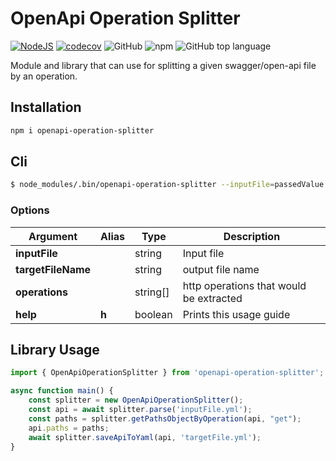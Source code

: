 # OpenApi Operation Splitter
[![NodeJS](https://github.com/chha25/openapi-operation-splitter/actions/workflows/main.yml/badge.svg)](https://github.com/chha25/openapi-operation-splitter/actions/workflows/main.yml)
[![codecov](https://codecov.io/gh/chha25/openapi-operation-splitter/branch/master/graph/badge.svg?token=MS5QBY5G4X)](https://codecov.io/gh/chha25/openapi-operation-splitter)
![GitHub](https://img.shields.io/github/license/chha25/openapi-operation-splitter)
![npm](https://img.shields.io/npm/v/openapi-operation-splitter)
![GitHub top language](https://img.shields.io/github/languages/top/chha25/openapi-operation-splitter)

Module and library that can use for splitting a given swagger/open-api file by an operation. 

## Installation
```bash
npm i openapi-operation-splitter
```

## Cli
```bash
$ node_modules/.bin/openapi-operation-splitter --inputFile=passedValue --targetFileName=passedValue --operations=passedValue1 passedValue2
```
### Options

| Argument           | Alias | Type     | Description                             |
| ------------------ | ----- | -------- | --------------------------------------- |
| **inputFile**      |       | string   | Input file                              |
| **targetFileName** |       | string   | output file name                        |
| **operations**     |       | string[] | http operations that would be extracted |
| **help**           | **h** | boolean  | Prints this usage guide                 |
  

## Library Usage

```typescript
import { OpenApiOperationSplitter } from 'openapi-operation-splitter';

async function main() {
    const splitter = new OpenApiOperationSplitter();
    const api = await splitter.parse('inputFile.yml');
    const paths = splitter.getPathsObjectByOperation(api, "get");
    api.paths = paths;
    await splitter.saveApiToYaml(api, 'targetFile.yml');
}
```